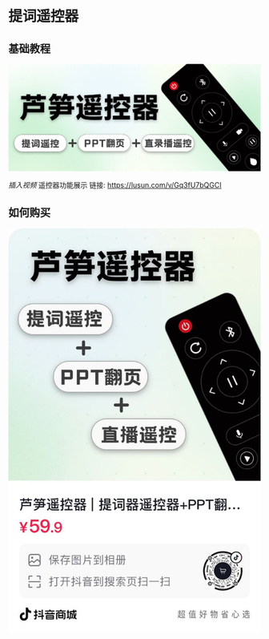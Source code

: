 # 提词遥控器

## 基础教程

<img src="../.gitbook/assets/image (9).png" alt="">

<!-- **芦笋遥控器**是一款支持 「<mark style="color:green;">**提词器遥控**</mark>」 + 「<mark style="color:green;">**PPT翻页**</mark>」 + 「<mark style="color:green;">**直录播遥控**</mark>」 的三合一蓝牙遥控器

让直播、录课更轻松，此外，支持控制 <mark style="background-color:orange;">**OBS**</mark> 和 <mark style="background-color:orange;">**直播伴侣**</mark>等直录播软件。 -->



_插入视频_   遥控器功能展示 链接: https://lusun.com/v/Gq3fU7bQGCI

## 如何购买

<img src="../.gitbook/assets/image (7).png" alt="">
